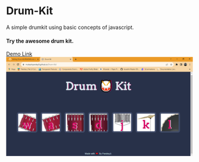# Drum-Kit

A simple drumkit using basic concepts of javascript.

<h4>Try the awesome drum kit.</h4>
<a href="https://mukeshpandey9.github.io/Drum-Kit/">Demo Link</a>



<img src="./Drum Kit - Google Chrome 8_23_2023 10_03_08 PM.png" />
